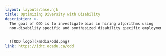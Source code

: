 ```yaml
---
layout: layouts/base.njk
title: Optimizing Diversity with Disability
description: >-
  The goal of ODD is to investigate bias in hiring algorithms using
  non-disability specific and synthesized disability specific employment data.


  ![ODD logo](/media/odd.png)
link: https://idrc.ocadu.ca/odd
---
```

